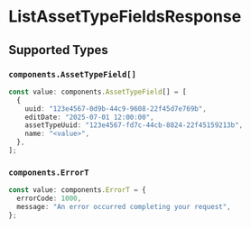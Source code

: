 # ListAssetTypeFieldsResponse


## Supported Types

### `components.AssetTypeField[]`

```typescript
const value: components.AssetTypeField[] = [
  {
    uuid: "123e4567-0d9b-44c9-9608-22f45d7e769b",
    editDate: "2025-07-01 12:00:00",
    assetTypeUuid: "123e4567-fd7c-44cb-8824-22f45159213b",
    name: "<value>",
  },
];
```

### `components.ErrorT`

```typescript
const value: components.ErrorT = {
  errorCode: 1000,
  message: "An error occurred completing your request",
};
```

